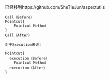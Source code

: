 已经移到https://github.com/SheTieJun/aspectutils
```
Call（Before）
Pointcut{
    Pointcut Method
}
Call（After）

对于Execution来说：

Pointcut{
  execution（Before）
    Pointcut Method
  execution（After）
}
```